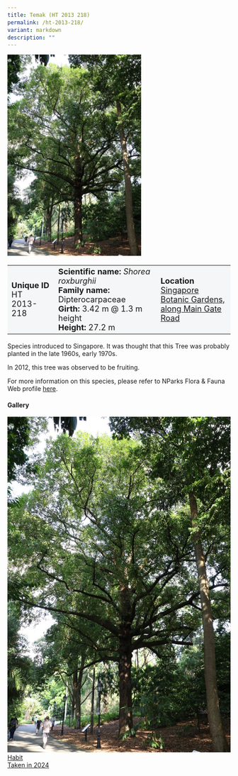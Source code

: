 ```yaml
---
title: Temak (HT 2013 218)
permalink: /ht-2013-218/
variant: markdown
description: ""
---
```

<div class="isomer-image-wrapper">
<img style="width: 60%" src="/images/Heritage_trees_photos/shorox_ht2013-218_habit.jpg"> 
</div><table style="minWidth: 100px; font-size: 18px; background: #F4F6F7">
<tbody><tr>
<td rowspan="1" colspan="1">
<strong>Unique ID</strong>
<br>HT 2013-218
</td>
<td rowspan="1" colspan="1">
<strong>Scientific name:</strong> <em>Shorea roxburghii</em> 
<br><strong>Family name:</strong> Dipterocarpaceae
<br><strong>Girth:</strong> 3.42 m @ 1.3 m height
<br><strong>Height: </strong>27.2 m
</td>
<td rowspan="1" colspan="1">
<strong>Location</strong><a href="https://www.onemap.gov.sg/?lat=1.307120000003247&amp;lng=103.81759999999879">
<br>Singapore Botanic Gardens, 
<br>along Main Gate Road</a>
</td>
</tr>
</tbody></table>
<p>Species introduced to Singapore. It was thought that this Tree was probably planted in the late 1960s, early 1970s.  
  
</p><p>In 2012, this tree was observed to be fruiting.</p>
	
<p>For more information on this species, please refer to NParks Flora &amp; Fauna Web profile <a href="https://www.nparks.gov.sg/florafaunaweb/flora/3/1/3127">here</a>.</p>

<h4>Gallery</h4>
<div class="isomer-card-grid">
<a href="/images/Heritage_trees_photos/shorox_ht2013-218_habit.jpg" class="isomer-card">
<div class="isomer-card-image">
<div class="isomer-image-wrapper"><img src="/images/Heritage_trees_photos/shorox_ht2013-218_habit.jpg"></div></div>
<div class="isomer-card-body"><div class="isomer-card-title">Habit</div><div class="isomer-card-description">Taken in 2024</div></div></a><p></p></div>